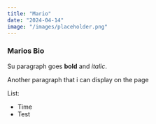 ```yaml
---
title: "Mario"
date: "2024-04-14"
image: "/images/placeholder.png"
---
```


### Marios Bio
Su paragraph goes __bold__ and _italic_.

Another paragraph that i can display on the page

List:
* Time
* Test